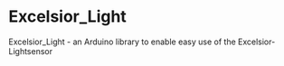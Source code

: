 # Excelsior_Light
Excelsior_Light - an Arduino library to enable easy use of the Excelsior-Lightsensor
